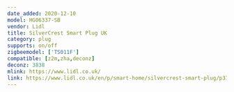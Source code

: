```yaml
---
date_added: 2020-12-10
model: HG06337-SB
vendor: Lidl
title: SilverCrest Smart Plug UK
category: plug
supports: on/off
zigbeemodel: ['TS011F']
compatible: [z2m,zha,deconz]
deconz: 3838
mlink: https://www.lidl.co.uk/
link: https://www.lidl.co.uk/en/p/smart-home/silvercrest-smart-plug/p37576
---
```

